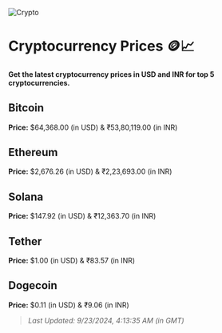 
![Crypto](https://www.techguide.com.au/wp-content/uploads/2020/11/crypto3.jpeg)

# Cryptocurrency Prices 🪙📈

#### Get the latest cryptocurrency prices in USD and INR for top 5 cryptocurrencies.

## Bitcoin

**Price:** $64,368.00 (in USD) & ₹53,80,119.00 (in INR)

## Ethereum

**Price:** $2,676.26 (in USD) & ₹2,23,693.00 (in INR)

## Solana

**Price:** $147.92 (in USD) & ₹12,363.70 (in INR)

## Tether

**Price:** $1.00 (in USD) & ₹83.57 (in INR)

## Dogecoin

**Price:** $0.11 (in USD) & ₹9.06 (in INR)

> _Last Updated: 9/23/2024, 4:13:35 AM (in GMT)_
